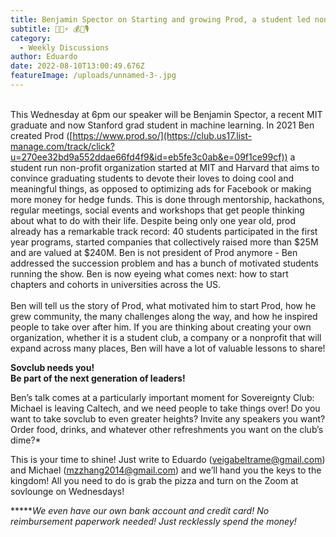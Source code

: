 ```yaml
---
title: Benjamin Spector on Starting and growing Prod, a student led nonprofi
subtitle: 🚀🍔⚡️ 💰🤝🎙
category:
  - Weekly Discussions
author: Eduardo
date: 2022-08-10T13:00:49.676Z
featureImage: /uploads/unnamed-3-.jpg
---
```

\
This Wednesday at 6pm our speaker will be Benjamin Spector, a recent MIT graduate and now Stanford grad student in machine learning. In 2021 Ben created Prod ([https://www.prod.so/](https://club.us17.list-manage.com/track/click?u=270ee32bd9a552ddae66fd4f9&id=eb5fe3c0ab&e=09f1ce99cf)) a student run non-profit organization started at MIT and Harvard that aims to convince graduating students to devote their loves to doing cool and meaningful things, as opposed to optimizing ads for Facebook or making more money for hedge funds. This is done through mentorship, hackathons, regular meetings, social events and workshops that get people thinking about what to do with their life. Despite being only one year old, prod already has a remarkable track record: 40 students participated in the first year programs, started companies that collectively raised more than $25M and are valued at $240M. Ben is not president of Prod anymore - Ben addressed the succession problem and has a bunch of motivated students running the show. Ben is now eyeing what comes next: how to start chapters and cohorts in universities across the US.\
\
Ben will tell us the story of Prod, what motivated him to start Prod, how he grew community, the many challenges along the way, and how he inspired people to take over after him. If you are thinking about creating your own organization, whether it is a student club, a company or a nonprofit that will expand across many places, Ben will have a lot of valuable lessons to share!

**Sovclub needs you!\
Be part of the next generation of leaders!**

Ben’s talk comes at a particularly important moment for Sovereignty Club: Michael is leaving Caltech, and we need people to take things over! Do you want to take sovclub to even greater heights? Invite any speakers you want? Order food, drinks, and whatever other refreshments you want on the club’s dime?*

This is your time to shine! Just write to Eduardo ([veigabeltrame@gmail.com](mailto:veigabeltrame@gmail.com)) and Michael ([mzzhang2014@gmail.com](mailto:mzzhang2014@gmail.com)) and we’ll hand you the keys to the kingdom! All you need to do is grab the pizza and turn on the Zoom at sovlounge on Wednesdays!

***\***We even have our own bank account and credit card! No reimbursement paperwork needed! Just recklessly spend the money!*